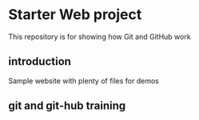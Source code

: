 # Starter Web project

This repository is for showing how Git and GitHub work

## introduction

Sample website with plenty of files for demos

## git and git-hub training
